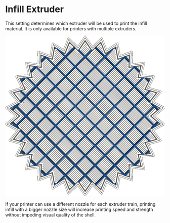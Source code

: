 Infill Extruder
====
This setting determines which extruder will be used to print the infill material. It is only available for printers with multiple extruders.

<!--screenshot {
"image_path": "infill_extruder_nr.png",
"models": [
    {
        "script": "gear.scad",
        "object_settings": {"extruder_nr": 3}
    }
],
"camera_position": [0, 0, 180],
"settings": {
    "top_layers": 0,
    "infill_extruder_nr": 1
},
"colour_scheme": "material_colour",
"colours": 32
}-->
![The shell of the model will get printed with the silver material, but the infill gets printed with the blue material](../images/infill_extruder_nr.png)

If your printer can use a different nozzle for each extruder train, printing infill with a bigger nozzle size will increase printing speed and strength without impeding visual quality of the shell.